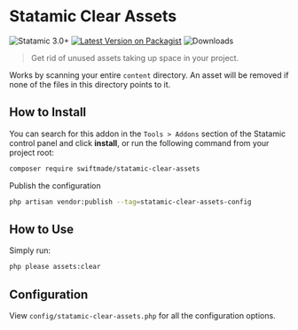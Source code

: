 # Statamic Clear Assets

![Statamic 3.0+](https://img.shields.io/badge/Statamic-3.0+-FF269E?style=for-the-badge&link=https://statamic.com)
[![Latest Version on Packagist](https://img.shields.io/packagist/v/swiftmade/statamic-clear-assets.svg?style=for-the-badge)](https://packagist.org/packages/swiftmade/statamic-clear-assets)
![Downloads](https://img.shields.io/packagist/dt/swiftmade/statamic-clear-assets?style=for-the-badge)

> Get rid of unused assets taking up space in your project.

Works by scanning your entire `content` directory. An asset will be removed if none of the files in this directory points to it.

## How to Install

You can search for this addon in the `Tools > Addons` section of the Statamic control panel and click **install**, or run the following command from your project root:

```bash
composer require swiftmade/statamic-clear-assets
```

Publish the configuration
 ```bash
 php artisan vendor:publish --tag=statamic-clear-assets-config
 ```

## How to Use

Simply run:

```bash
php please assets:clear
```

## Configuration

View `config/statamic-clear-assets.php` for all the configuration options.
